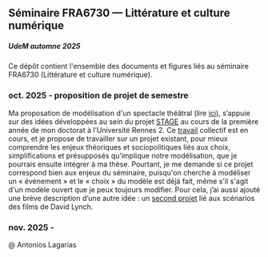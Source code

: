 ## Séminaire FRA6730 — Littérature et culture numérique
##### UdeM automne 2025

Ce dépôt contient l'ensemble des documents et figures liés au séminaire FRA6730 (Littérature et culture numérique).

### oct. 2025 - proposition de projet de semestre

Ma proposation de modélisation d'un spectacle théâtral (lire [ici](performance-théâtre/projet-performance-pitch.md)), s’appuie sur des idées développées au sein du projet [STAGE](https://stage-to-data.huma-num.fr/) au cours de la première année de mon doctorat à l’Université Rennes 2. Ce [travail](https://github.com/stage-to-data/linked-art-pa) collectif est en cours, et je propose de travailler sur un projet existant, pour mieux comprendre les enjeux théoriques et sociopolitiques liés aux choix, simplifications et présupposés qu’implique notre modélisation, que je pourrais ensuite intégrer à ma thèse. Pourtant, je me demande si ce projet correspond bien aux enjeux du séminaire, puisqu'on cherche à modéliser un « événement » et le « choix » du modèle est déjà fait, même s'il s'agit d'un modèle ouvert que je peux toujours modifier. Pour cela, j’ai aussi ajouté une brève description d’une autre idée : un [second projet](lynch/projet-lynch-pitch.md) lié aux scénarios des films de David Lynch.

### nov. 2025 -


@ Antonios Lagarias

